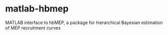 # matlab-hbmep
MATLAB interface to hbMEP, a package for hierarchical Bayesian estimation of MEP recruitment curves
